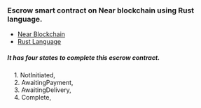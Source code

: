 ### Escrow smart contract on Near blockchain using Rust language.
  * [Near Blockchain](https://near.org/)  
  * [Rust Language](https://www.rust-lang.org/) 
  
##### It has four states to complete this escrow contract.  
&nbsp;&nbsp;&nbsp; 1. NotInitiated,  
&nbsp;&nbsp;&nbsp; 2. AwaitingPayment,  
&nbsp;&nbsp;&nbsp; 3. AwaitingDelivery,  
&nbsp;&nbsp;&nbsp; 4. Complete, 
	
